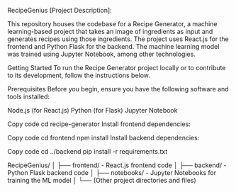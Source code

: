 RecipeGenius
[Project Description]:

This repository houses the codebase for a Recipe Generator, a machine learning-based project that takes an image of ingredients as input and generates recipes using those ingredients. The project uses React.js for the frontend and Python Flask for the backend. The machine learning model was trained using Jupyter Notebook, among other technologies.



Getting Started
To run the Recipe Generator project locally or to contribute to its development, follow the instructions below.

Prerequisites
Before you begin, ensure you have the following software and tools installed:

Node.js (for React.js)
Python (for Flask)
Jupyter Notebook



Copy code
cd recipe-generator
Install frontend dependencies:


Copy code
cd frontend
npm install
Install backend dependencies:


Copy code
cd ../backend
pip install -r requirements.txt



RecipeGenius/
│
├── frontend/     - React.js frontend code
│
├── backend/      - Python Flask backend code
│
├── notebooks/    - Jupyter Notebooks for training the ML model
│
└── (Other project directories and files)
